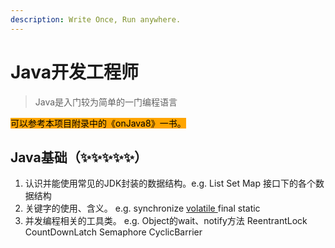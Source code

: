 ```yaml
---
description: Write Once, Run anywhere.
---
```


# Java开发工程师

> Java是入门较为简单的一门编程语言

<mark style="background-color:orange;">可以参考本项目附录中的《onJava8》一书。</mark>

## Java基础（✨✨✨✨✨）

1. 认识并能使用常见的JDK封装的数据结构。e.g. List Set Map 接口下的各个数据结构
2. 关键字的使用、含义。 e.g. synchronize [volatile ](https://www.baeldung.com/java-volatile)final static&#x20;
3. 并发编程相关的工具类。 e.g. Object的wait、notify方法 ReentrantLock CountDownLatch Semaphore CyclicBarrier&#x20;



























